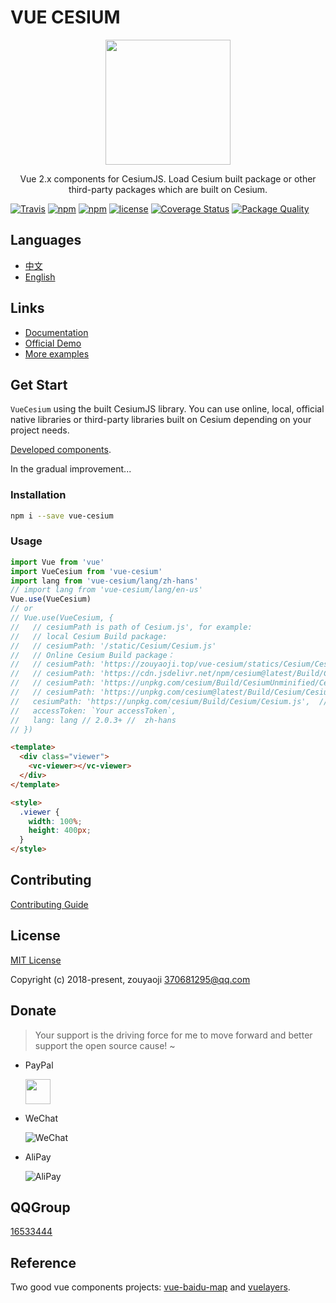 # VUE CESIUM

<p align="center">
  <img src="https://zouyaoji.top/vue-cesium/favicon.png" width="200px">
</p>
<p align="center">Vue 2.x components for CesiumJS. Load Cesium built package or other third-party packages which are built on Cesium.</p>

[![Travis](https://img.shields.io/travis/zouyaoji/vue-cesium?style=plastic)](https://travis-ci.org/zouyaoji/vue-cesium)
[![npm](https://img.shields.io/npm/v/vue-cesium?style=plastic)](https://www.npmjs.com/package/vue-cesium)
[![npm](https://img.shields.io/npm/dm/vue-cesium?style=plastic)](https://www.npmjs.com/package/vue-cesium)
[![license](https://img.shields.io/github/license/zouyaoji/vue-cesium?style=plastic)](https://github.com/zouyaoji/vue-cesium/blob/master/LICENSE)
[![Coverage Status](https://img.shields.io/coveralls/github/zouyaoji/vue-cesium?style=plastic)](https://coveralls.io/github/zouyaoji/vue-cesium?branch=master)
[![Package Quality](https://npm.packagequality.com/shield/vue-cesium.svg)](https://packagequality.com/#?package=vue-cesium)

## Languages

- [中文](https://github.com/zouyaoji/vue-cesium/blob/master/README.zh.md)
- [English](https://github.com/zouyaoji/vue-cesium/blob/master/README.md)

## Links

- [Documentation](https://zouyaoji.top/vue-cesium)
- [Official Demo](https://sandcastle.cesium.com/)
- [More examples](https://github.com/zouyaoji/vue-cesium-demo)

## Get Start

`VueCesium` using the built CesiumJS library. You can use online, local, official native libraries or third-party libraries built on Cesium depending on your project needs.

[Developed components](https://github.com/zouyaoji/vue-cesium/blob/master/src/utils/nameClassMap.js).

In the gradual improvement...

### Installation

```bash
npm i --save vue-cesium
```

### Usage

```js
import Vue from 'vue'
import VueCesium from 'vue-cesium'
import lang from 'vue-cesium/lang/zh-hans'
// import lang from 'vue-cesium/lang/en-us'
Vue.use(VueCesium)
// or
// Vue.use(VueCesium, {
//   // cesiumPath is path of Cesium.js', for example:
//   // local Cesium Build package:
//   // cesiumPath: '/static/Cesium/Cesium.js'
//   // Online Cesium Build package：
//   // cesiumPath: 'https://zouyaoji.top/vue-cesium/statics/Cesium/Cesium.js'
//   // cesiumPath: 'https://cdn.jsdelivr.net/npm/cesium@latest/Build/Cesium/Cesium.js',
//   // cesiumPath: 'https://unpkg.com/cesium/Build/CesiumUnminified/Cesium.js',
//   // cesiumPath: 'https://unpkg.com/cesium@latest/Build/Cesium/Cesium.js',
//   cesiumPath: 'https://unpkg.com/cesium/Build/Cesium/Cesium.js',  // default
//   accessToken: `Your accessToken`,
//   lang: lang // 2.0.3+ //  zh-hans
// })
```

```html
<template>
  <div class="viewer">
    <vc-viewer></vc-viewer>
  </div>
</template>

<style>
  .viewer {
    width: 100%;
    height: 400px;
  }
</style>
```

## Contributing

[Contributing Guide](https://github.com/zouyaoji/vue-cesium/blob/master/CONTRIBUTING.md)

## License

[MIT License](https://opensource.org/licenses/MIT)

Copyright (c) 2018-present, zouyaoji <370681295@qq.com>

## Donate

> Your support is the driving force for me to move forward and better support the open source cause! ~

- PayPal

  <a href="https://www.paypal.me/zouyaoji" target="_blank"><img src="https://zouyaoji.top/vue-cesium/statics/assets/images/paypal.png" height="40" /></a>

- WeChat

  ![WeChat](https://zouyaoji.top/vue-cesium/statics/assets/images/wechat.png)

- AliPay

  ![AliPay](https://zouyaoji.top/vue-cesium/statics/assets/images/alipay.png)

## QQGroup

[16533444](https://jq.qq.com/?_wv=1027&k=5BCrKOi)

## Reference

Two good vue components projects: [vue-baidu-map](https://github.com/Dafrok/vue-baidu-map) and [vuelayers](https://github.com/ghettovoice/vuelayers/).
